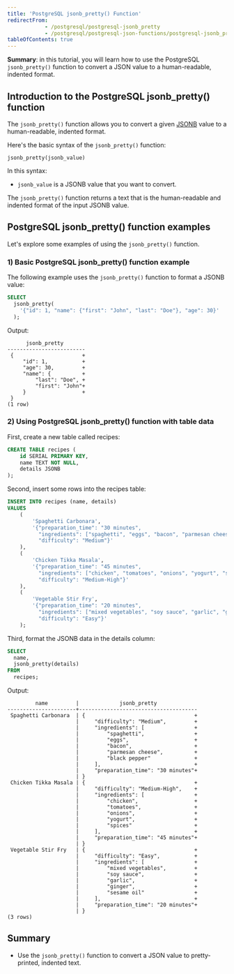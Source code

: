 ```yaml
---
title: 'PostgreSQL jsonb_pretty() Function'
redirectFrom:
            - /postgresql/postgresql-jsonb_pretty 
            - /postgresql/postgresql-json-functions/postgresql-jsonb_pretty
tableOfContents: true
---
```



**Summary**: in this tutorial, you will learn how to use the PostgreSQL `jsonb_pretty()` function to convert a JSON value to a human-readable, indented format.

## Introduction to the PostgreSQL jsonb_pretty() function

The `jsonb_pretty()` function allows you to convert a given [JSONB](/postgresql/postgresql-json) value to a human-readable, indented format.

Here's the basic syntax of the `jsonb_pretty()` function:

```
jsonb_pretty(jsonb_value)
```

In this syntax:

- `jsonb_value` is a JSONB value that you want to convert.

The `jsonb_pretty()` function returns a text that is the human-readable and indented format of the input JSONB value.

## PostgreSQL jsonb_pretty() function examples

Let's explore some examples of using the `jsonb_pretty()` function.

### 1) Basic PostgreSQL jsonb_pretty() function example

The following example uses the `jsonb_pretty()` function to format a JSONB value:

```sql
SELECT
  jsonb_pretty(
    '{"id": 1, "name": {"first": "John", "last": "Doe"}, "age": 30}'
  );
```

Output:

```
      jsonb_pretty
-------------------------
 {                      +
     "id": 1,           +
     "age": 30,         +
     "name": {          +
         "last": "Doe", +
         "first": "John"+
     }                  +
 }
(1 row)
```

### 2) Using PostgreSQL jsonb_pretty() function with table data

First, create a new table called recipes:

```sql
CREATE TABLE recipes (
    id SERIAL PRIMARY KEY,
    name TEXT NOT NULL,
    details JSONB
);
```

Second, insert some rows into the recipes table:

```sql
INSERT INTO recipes (name, details)
VALUES
    (
        'Spaghetti Carbonara',
        '{"preparation_time": "30 minutes",
          "ingredients": ["spaghetti", "eggs", "bacon", "parmesan cheese", "black pepper"],
          "difficulty": "Medium"}'
    ),
    (
        'Chicken Tikka Masala',
        '{"preparation_time": "45 minutes",
          "ingredients": ["chicken", "tomatoes", "onions", "yogurt", "spices"],
          "difficulty": "Medium-High"}'
    ),
    (
        'Vegetable Stir Fry',
        '{"preparation_time": "20 minutes",
          "ingredients": ["mixed vegetables", "soy sauce", "garlic", "ginger", "sesame oil"],
          "difficulty": "Easy"}'
    );
```

Third, format the JSONB data in the details column:

```sql
SELECT
  name,
  jsonb_pretty(details)
FROM
  recipes;
```

Output:

```
         name         |             jsonb_pretty
----------------------+--------------------------------------
 Spaghetti Carbonara  | {                                   +
                      |     "difficulty": "Medium",         +
                      |     "ingredients": [                +
                      |         "spaghetti",                +
                      |         "eggs",                     +
                      |         "bacon",                    +
                      |         "parmesan cheese",          +
                      |         "black pepper"              +
                      |     ],                              +
                      |     "preparation_time": "30 minutes"+
                      | }
 Chicken Tikka Masala | {                                   +
                      |     "difficulty": "Medium-High",    +
                      |     "ingredients": [                +
                      |         "chicken",                  +
                      |         "tomatoes",                 +
                      |         "onions",                   +
                      |         "yogurt",                   +
                      |         "spices"                    +
                      |     ],                              +
                      |     "preparation_time": "45 minutes"+
                      | }
 Vegetable Stir Fry   | {                                   +
                      |     "difficulty": "Easy",           +
                      |     "ingredients": [                +
                      |         "mixed vegetables",         +
                      |         "soy sauce",                +
                      |         "garlic",                   +
                      |         "ginger",                   +
                      |         "sesame oil"                +
                      |     ],                              +
                      |     "preparation_time": "20 minutes"+
                      | }
(3 rows)
```

## Summary

- Use the `jsonb_pretty()` function to convert a JSON value to pretty-printed, indented text.
